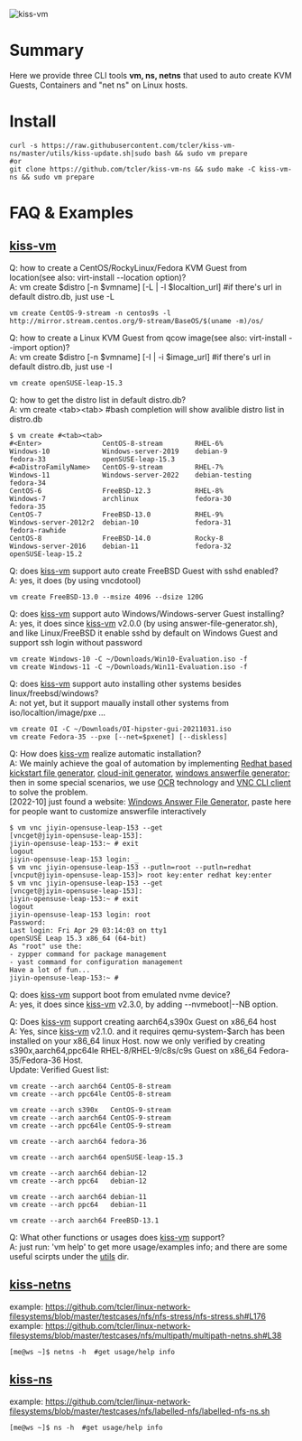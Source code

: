 ![kiss-vm](https://raw.githubusercontent.com/tcler/kiss-vm-ns/master/Images/kiss-vm.gif)

# Summary
Here we provide three CLI tools **vm, ns, netns** that used to auto create KVM Guests, Containers and "net ns" on Linux hosts.

# Install
```
curl -s https://raw.githubusercontent.com/tcler/kiss-vm-ns/master/utils/kiss-update.sh|sudo bash && sudo vm prepare
#or
git clone https://github.com/tcler/kiss-vm-ns && sudo make -C kiss-vm-ns && sudo vm prepare
```

# FAQ & Examples
## [kiss-vm](https://github.com/tcler/kiss-vm-ns/blob/master/kiss-vm)

Q: how to create a CentOS/RockyLinux/Fedora KVM Guest from location(see also: virt-install --location option)?  
A: vm create $distro \[-n $vmname] \[-L | -l $localtion_url]  #if there's url in default distro.db, just use -L
```
vm create CentOS-9-stream -n centos9s -l http://mirror.stream.centos.org/9-stream/BaseOS/$(uname -m)/os/
```

Q: how to create a Linux KVM Guest from qcow image(see also: virt-install --import option)?  
A: vm create $distro \[-n $vmname] \[-I | -i $image_url]  #if there's url in default distro.db, just use -I
```
vm create openSUSE-leap-15.3
```

Q: how to get the distro list in default distro.db?  
A: vm create \<tab>\<tab>  #bash completion will show avalible distro list in distro.db
```
$ vm create #<tab><tab>
#<Enter>               CentOS-8-stream        RHEL-6%                Windows-10             Windows-server-2019    debian-9               fedora-33              openSUSE-leap-15.3
#<aDistroFamilyName>   CentOS-9-stream        RHEL-7%                Windows-11             Windows-server-2022    debian-testing         fedora-34              
CentOS-6               FreeBSD-12.3           RHEL-8%                Windows-7              archlinux              fedora-30              fedora-35              
CentOS-7               FreeBSD-13.0           RHEL-9%                Windows-server-2012r2  debian-10              fedora-31              fedora-rawhide         
CentOS-8               FreeBSD-14.0           Rocky-8                Windows-server-2016    debian-11              fedora-32              openSUSE-leap-15.2
```

Q: does [kiss-vm](https://github.com/tcler/kiss-vm-ns/blob/master/kiss-vm) support auto create FreeBSD Guest with sshd enabled?  
A: yes, it does (by using vncdotool)
```
vm create FreeBSD-13.0 --msize 4096 --dsize 120G 
```

Q: does [kiss-vm](https://github.com/tcler/kiss-vm-ns/blob/master/kiss-vm) support auto Windows/Windows-server Guest installing?  
A: yes, it does since [kiss-vm](https://github.com/tcler/kiss-vm-ns/blob/master/kiss-vm) v2.0.0 (by using answer-file-generator.sh), and like Linux/FreeBSD it enable sshd by default on Windows Guest and support ssh login without password
```
vm create Windows-10 -C ~/Downloads/Win10-Evaluation.iso -f
vm create Windows-11 -C ~/Downloads/Win11-Evaluation.iso -f
```

Q: does [kiss-vm](https://github.com/tcler/kiss-vm-ns/blob/master/kiss-vm) support auto installing other systems besides linux/freebsd/windows?  
A: not yet, but it support maually install other systems from iso/localtion/image/pxe ...
```
vm create OI -C ~/Downloads/OI-hipster-gui-20211031.iso
vm create Fedora-35 --pxe [--net=$pxenet] [--diskless]
```

Q: How does [kiss-vm](https://github.com/tcler/kiss-vm-ns/blob/master/kiss-vm) realize automatic installation?  
A: We mainly achieve the goal of automation by implementing [Redhat based kickstart file generator](https://github.com/tcler/kiss-vm-ns/blob/master/utils/ks-generator.sh), [cloud-init generator](https://github.com/tcler/kiss-vm-ns/blob/master/utils/cloud-init-iso-gen.sh), [windows answerfile generator](https://github.com/tcler/kiss-vm-ns/blob/master/utils/answer-file-generator.sh); then in some special scenarios, we use [OCR](https://en.wikipedia.org/wiki/Optical_character_recognition) technology and [VNC CLI client](https://github.com/sibson/vncdotool) to solve the problem.  
\[2022-10] just found a website: [Windows Answer File Generator](https://www.windowsafg.com/win10x86_x64_uefi.html), paste here for people want to customize answerfile interactively
```
$ vm vnc jiyin-opensuse-leap-153 --get
[vncget@jiyin-opensuse-leap-153]:
jiyin-opensuse-leap-153:~ # exit
logout
jiyin-opensuse-leap-153 login: _
$ vm vnc jiyin-opensuse-leap-153 --putln=root --putln=redhat
[vncput@jiyin-opensuse-leap-153]> root key:enter redhat key:enter
$ vm vnc jiyin-opensuse-leap-153 --get
[vncget@jiyin-opensuse-leap-153]:
jiyin-opensuse-leap-153:~ # exit
logout
jiyin-opensuse-leap-153 login: root
Password:
Last login: Fri Apr 29 03:14:03 on tty1
openSUSE Leap 15.3 x86_64 (64-bit)
As "root" use the:
- zypper command for package management
- yast command for configuration management
Have a lot of fun...
jiyin-opensuse-leap-153:~ #
```

Q: does [kiss-vm](https://github.com/tcler/kiss-vm-ns/blob/master/kiss-vm) support boot from emulated nvme device?  
A: yes, it does since [kiss-vm](https://github.com/tcler/kiss-vm-ns/blob/master/kiss-vm) v2.3.0, by adding --nvmeboot|--NB option.


Q: Does [kiss-vm](https://github.com/tcler/kiss-vm-ns/blob/master/kiss-vm) support creating aarch64,s390x Guest on x86_64 host  
A: Yes, since [kiss-vm](https://github.com/tcler/kiss-vm-ns/blob/master/kiss-vm) v2.1.0. and it requires qemu-system-$arch has been installed on your x86_64 linux Host.
now we only verified by creating s390x,aarch64,ppc64le RHEL-8/RHEL-9/c8s/c9s Guest on x86_64 Fedora-35/Fedora-36 Host.  
Update: Verified Guest list:
```
vm create --arch aarch64 CentOS-8-stream
vm create --arch ppc64le CentOS-8-stream

vm create --arch s390x   CentOS-9-stream
vm create --arch aarch64 CentOS-9-stream
vm create --arch ppc64le CentOS-9-stream

vm create --arch aarch64 fedora-36

vm create --arch aarch64 openSUSE-leap-15.3

vm create --arch aarch64 debian-12
vm create --arch ppc64   debian-12

vm create --arch aarch64 debian-11
vm create --arch ppc64   debian-11

vm create --arch aarch64 FreeBSD-13.1
```

Q: What other functions or usages does [kiss-vm](https://github.com/tcler/kiss-vm-ns/blob/master/kiss-vm) support?  
A: just run: 'vm help' to get more usage/examples info; and there are some useful scirpts under the [utils](https://github.com/tcler/kiss-vm-ns/tree/master/utils) dir.


## [kiss-netns](https://github.com/tcler/kiss-vm-ns/blob/master/kiss-netns)
example: https://github.com/tcler/linux-network-filesystems/blob/master/testcases/nfs/nfs-stress/nfs-stress.sh#L176  
example: https://github.com/tcler/linux-network-filesystems/blob/master/testcases/nfs/multipath/multipath-netns.sh#L38  
```
[me@ws ~]$ netns -h  #get usage/help info
```


## [kiss-ns](https://github.com/tcler/kiss-vm-ns/blob/master/kiss-ns)
example: https://github.com/tcler/linux-network-filesystems/blob/master/testcases/nfs/labelled-nfs/labelled-nfs-ns.sh  
```
[me@ws ~]$ ns -h  #get usage/help info
```

